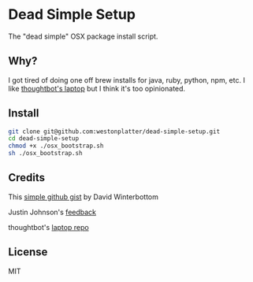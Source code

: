 # Dead Simple Setup
The "dead simple" OSX package install script.

## Why?
I got tired of doing one off brew installs for java, ruby, python, npm, etc. I
like [thoughtbot's laptop](https://github.com/thoughtbot/laptop) but I think
it's too opinionated.

## Install

```bash
git clone git@github.com:westonplatter/dead-simple-setup.git
cd dead-simple-setup
chmod +x ./osx_bootstrap.sh
sh ./osx_bootstrap.sh
```

## Credits
This [simple github gist](https://gist.github.com/codeinthehole/26b37efa67041e1307db) by David Winterbottom

Justin Johnson's [feedback](https://twitter.com/balduncle/status/874583640285556736)

thoughtbot's [laptop repo](https://github.com/thoughtbot/laptop)

## License
MIT
